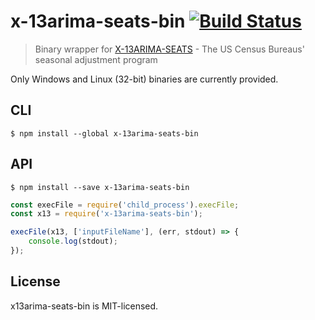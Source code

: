 # x-13arima-seats-bin [![Build Status](https://travis-ci.org/jczerwinski/x-13arima-seats-bin.svg?branch=master)](https://travis-ci.org/jczerwinski/x-13arima-seats-bin)

> Binary wrapper for [X-13ARIMA-SEATS](https://www.census.gov/srd/www/x13as/) - The US Census Bureaus' seasonal adjustment program

Only Windows and Linux (32-bit) binaries are currently provided.


## CLI

```
$ npm install --global x-13arima-seats-bin
```

## API

```
$ npm install --save x-13arima-seats-bin
```

```js
const execFile = require('child_process').execFile;
const x13 = require('x-13arima-seats-bin');

execFile(x13, ['inputFileName'], (err, stdout) => {
	console.log(stdout);
});
```


## License

x13arima-seats-bin is MIT-licensed.

